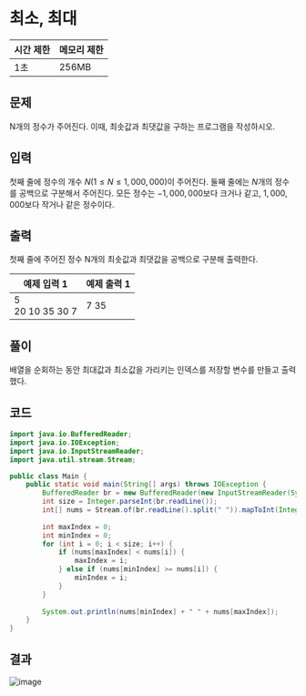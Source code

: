 # 최소, 최대
|시간 제한|메모리 제한|
|---|---|
|1초|256MB|

## 문제
N개의 정수가 주어진다. 이때, 최솟값과 최댓값을 구하는 프로그램을 작성하시오.

## 입력
첫째 줄에 정수의 개수 $N (1 ≤ N ≤ 1,000,000)$이 주어진다. 둘째 줄에는 $N$개의 정수를 공백으로 구분해서 주어진다. 모든 정수는 $-1,000,000$보다 크거나 같고, $1,000,000$보다 작거나 같은 정수이다.

## 출력
첫째 줄에 주어진 정수 N개의 최솟값과 최댓값을 공백으로 구분해 출력한다.

|예제 입력 1|예제 출력 1|
|---|---|
|5<br>20 10 35 30 7|7 35|

## 풀이
배열을 순회하는 동안 최대값과 최소값을 가리키는 인덱스를 저장할 변수를 만들고 출력했다.

## 코드
```java
import java.io.BufferedReader;
import java.io.IOException;
import java.io.InputStreamReader;
import java.util.stream.Stream;

public class Main {
    public static void main(String[] args) throws IOException {
        BufferedReader br = new BufferedReader(new InputStreamReader(System.in));
        int size = Integer.parseInt(br.readLine());
        int[] nums = Stream.of(br.readLine().split(" ")).mapToInt(Integer::parseInt).toArray();
        
        int maxIndex = 0;
        int minIndex = 0;
        for (int i = 0; i < size; i++) {
            if (nums[maxIndex] < nums[i]) {
                maxIndex = i;
            } else if (nums[minIndex] >= nums[i]) {
                minIndex = i;
            }
        }
        
        System.out.println(nums[minIndex] + " " + nums[maxIndex]);
    }
}
```

## 결과
![image](https://github.com/Goldbar97/Study/assets/100333239/e65762ba-de42-46d4-ac04-aecf159db95c)
